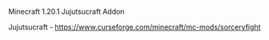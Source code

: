 Minecraft 1.20.1 Jujutsucraft Addon 

Jujutsucraft - https://www.curseforge.com/minecraft/mc-mods/sorceryfight
